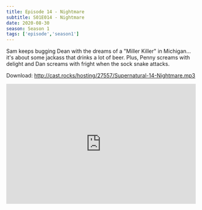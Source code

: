 ```yaml
---
title: Episode 14 - Nightmare
subtitle: S01E014 - Nightmare
date: 2020-08-30
season: Season 1
tags: ['episode','season1']
---
```


Sam keeps bugging Dean with the dreams of a "Miller Killer" in Michigan... it's about some jackass that drinks a lot of beer.  Plus, Penny screams with delight and Dan screams with fright when the sock snake attacks.

Download: <a href="http://cast.rocks/hosting/27557/Supernatural-14-Nightmare.mp3" Alt="Supernatural Episode 14 - Nightmare">http://cast.rocks/hosting/27557/Supernatural-14-Nightmare.mp3</a>

<iframe src="https://cast.rocks/player/27557/Supernatural-14-Nightmare.mp3?episodeTitle=Episode%2014%20-%20Nightmare&podcastTitle=Couple%20of%20Idjits&episodeDate=August%2030th%2C%202020&imageURL=https%3A%2F%2Fcast.rocks%2Fhosting%2F27557%2Ffeeds%2FCAURZ.jpg" style="border: none; min-height: 265px; max-height: 320px; max-width: 558px; min-width: 270px; width: 100%; height: 100%;" scrollbars="no"></iframe>
